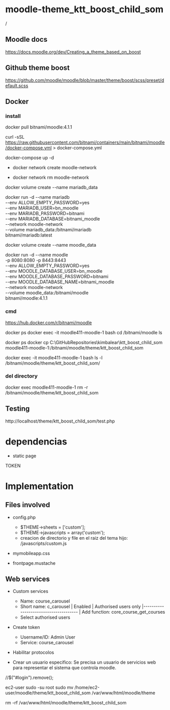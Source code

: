 # moodle-theme_ktt_boost_child_som

/

## Moodle docs

https://docs.moodle.org/dev/Creating_a_theme_based_on_boost


## Github theme boost
https://github.com/moodle/moodle/blob/master/theme/boost/scss/preset/default.scss

## Docker
### install

docker pull bitnami/moodle:4.1.1

curl -sSL https://raw.githubusercontent.com/bitnami/containers/main/bitnami/moodle/docker-compose.yml > docker-compose.yml

docker-compose up -d

* docker network create moodle-network

* docker network rm moodle-network

docker volume create --name mariadb_data

docker run -d --name mariadb \
  --env ALLOW_EMPTY_PASSWORD=yes \
  --env MARIADB_USER=bn_moodle \
  --env MARIADB_PASSWORD=bitnami \
  --env MARIADB_DATABASE=bitnami_moodle \
  --network moodle-network \
  --volume mariadb_data:/bitnami/mariadb \
  bitnami/mariadb:latest

docker volume create --name moodle_data

docker run -d --name moodle \
  -p 8080:8080 -p 8443:8443 \
  --env ALLOW_EMPTY_PASSWORD=yes \
  --env MOODLE_DATABASE_USER=bn_moodle \
  --env MOODLE_DATABASE_PASSWORD=bitnami \
  --env MOODLE_DATABASE_NAME=bitnami_moodle \
  --network moodle-network \
  --volume moodle_data:/bitnami/moodle \
  bitnami/moodle:4.1.1

### cmd

https://hub.docker.com/r/bitnami/moodle

docker ps
docker exec -it moodle411-moodle-1 bash
cd /bitnami/moodle
ls

docker ps
docker cp C:\GitHubRepositories\kimbalear\ktt_boost_child_som moodle411-moodle-1:/bitnami/moodle/theme/ktt_boost_child_som

docker exec -it moodle411-moodle-1 bash
ls -l /bitnami/moodle/theme/ktt_boost_child_som/

### del directory

docker exec moodle411-moodle-1 rm -r /bitnami/moodle/theme/ktt_boost_child_som

## Testing
http://localhost/theme/ktt_boost_child_som/test.php

# dependencias 
* static page

TOKEN

# Implementation
## Files involved
* config.php
  - $THEME->sheets = ['custom'];
  - $THEME->javascripts = array('custom');
  - creacion de directorio y file en el raiz del tema hijo: /javascripts/custom.js

* mymobileapp.css
* frontpage.mustache

## Web services
* Custom services
  - Name: course_carousel
  - Short name: c_carousel
    | Enabled
    | Authorised users only
    |--------------------------------------
    | Add function: core_course_get_courses
  - Select authorised users

* Create token
  - Username/ID: Admin User
  - Service: course_carousel

* Habilitar protocolos
* Crear un usuario especifico: Se precisa un usuario de servicios web para representar el sistema que controla moodle.

//$("#login").remove();

ec2-user
sudo -su root
sudo mv /home/ec2-user/moodle/theme/ktt_boost_child_som /var/www/html/moodle/theme

rm -rf /var/www/html/moodle/theme/ktt_boost_child_som

